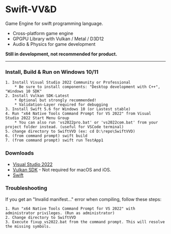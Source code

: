 # Swift-VV&D

Game Engine for swift programming language.

- Cross-platform game engine
- GPGPU Library with Vulkan / Metal / D3D12
- Audio & Physics for game development

**Still in development, not recommended for product.**


---
### Install, Build & Run on Windows 10/11
```
1. Install Visual Studio 2022 Community or Professional 
    * Be sure to install components: "Desktop development with C++", "Windows 10 SDK"
2. Install Vulkan SDK-Latest
    * Optional but strongly recommended!
    * Validation-Layer required for debugging
3. Install Swift 5.6 for Windows 10 (or Lastest stable)
4. Run "x64 Native Tools Command Prompt for VS 2022" from Visual Studio 2022 Start Menu Group
    * You can also run 'vs2022pro.bat' or 'vs2022com.bat' from your project folder instead. (useful for VSCode terminal)
5. change directory to SwiftVVD (ex: cd D:\repo\SwiftVVD)
6. (from command prompt) swift build
7. (from command prompt) swift run TestApp1
```

### Downloads
- [Visual Studio 2022](https://visualstudio.microsoft.com/vs/) 
- [Vulkan SDK](https://vulkan.lunarg.com/sdk/home) - Not required for macOS and iOS.
- [Swift](https://www.swift.org/download/)

### Troubleshooting
If you get an "Invalid manifest..." error when compiling, follow these steps:
```
1. Run "x64 Native Tools Command Prompt for VS 2022" with administrator privileges. (Run as administrator)
2. Change directory to SwiftVVD
3. Execute fixup_vs2022.bat from the command prompt. This will resolve the missing symbols.
```